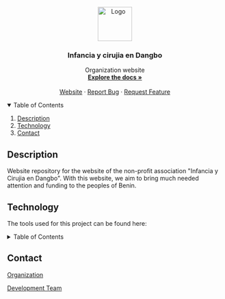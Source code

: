 <p align="center">
  <img src="https://iycdangbo.vercel.app/dangbo_logo.jpg" alt="Logo" width="80">
</p>



  <h3 align="center">Infancia y cirujia en Dangbo</h3>

  <p align="center">
    Organization website
    <br />
    <a href="https://github.com/manuelalferez/readme-template/wiki"><strong>Explore the docs »</strong></a>
    <br />
    <br />
    <a href="https://iycdangbo.vercel.app/">Website</a>
    ·
    <a href="https://github.com/pmascaraque/iycdangbo/issues">Report Bug</a>
    ·
    <a href="https://github.com/pmascaraque/iycdangbo/issues">Request Feature</a>
  </p>



<details open="open">
  <summary>Table of Contents</summary>
  <ol>
    <li><a href="#description">Description</a></li>
    <li><a href="#technology">Technology</a></li>
    <li><a href="#contact">Contact</a></li>
  </ol>
</details>




## Description

Website repository for the website of the non-profit association "Infancia y Cirujia en Dangbo". With this website, we aim to bring much needed attention and funding to the peoples of Benin. 

## Technology

The tools used for this project can be found here:
<details closed="closed">
  <summary>Table of Contents</summary>
  <ol>
    <li><a href="https://reactjs.org/docs/getting-started.html">React</a></li>
    <li><a href="https://nodejs.org/en/docs/">Node</a></li>
    <li><a href="https://expressjs.com/">Express</a></li>
    <li><a href="https://nextjs.org/docs/getting-started">Next</a></li>
    <li><a href="https://figma.com">Figma</a></li>
    <li><a href="https://stripe.com">Stripe</a></li>
    <li><a href="https://hexo.io/">Hexo</a></li>
    <li><a href="https://swiperjs.com/">Swiper</a></li>
    <li><a href="https://www.npmjs.com/package/react-scroll">React-Scroll</a></li>
  </ol>
</details>


## Contact

[Organization](asociacioncirugiaendangbo@gmail.com)

[Development Team](https://github.com/pmascaraque/iycdangbo/discussions)



